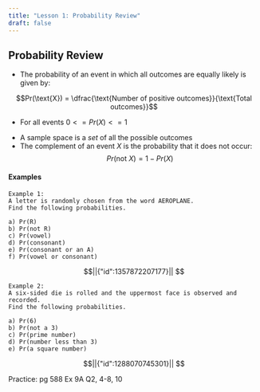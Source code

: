 ```yaml
---
title: "Lesson 1: Probability Review"
draft: false
---
```

## Probability Review

* The probability of an event in which all outcomes are equally likely is given by: 

$$Pr(\text{X}) = \dfrac{\text{Number of positive outcomes}}{\text{Total outcomes}}$$ 
* For all events $0 <= Pr(X) <= 1$
- A sample space is a *set* of all the possible outcomes
- The complement of an event $X$ is the probability that it does not occur:  
$$Pr(\text{not }X)=1-Pr(X)$$

  
#### Examples

	Example 1:  
	A letter is randomly chosen from the word AEROPLANE.  
	Find the following probabilities.
	
	a) Pr(R)  
	b) Pr(not R)  
	c) Pr(vowel)  
	d) Pr(consonant)  
	e) Pr(consonant or an A)  
	f) Pr(vowel or consonant)


```math
||{"id":1357872207177}||


```


	Example 2:  
	A six-sided die is rolled and the uppermost face is observed and recorded.  
	Find the following probabilities.
	
	a) Pr(6)  
	b) Pr(not a 3)  
	c) Pr(prime number)  
	d) Pr(number less than 3)  
	e) Pr(a square number)  

```math
||{"id":1288070745301}||


```


  
Practice: pg 588 Ex 9A Q2, 4-8, 10